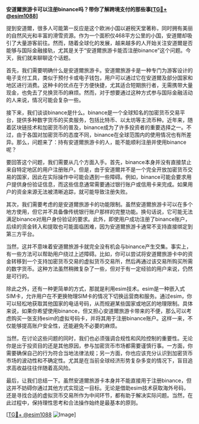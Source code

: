 **安道爾旅游卡可以注册binance吗？带你了解跨境支付的那些事[[TG💪+ @esim1088](https://t.me/s/esim1088)]**

提到安道爾，很多人可能第一反应是这个欧洲小国以避税天堂著称，同时拥有美丽的自然风光和丰富的滑雪资源。作为一个面积仅468平方公里的小国，安道爾却吸引了大量游客前往。然而，随着全球化的发展，越来越多的人开始关注安道爾是否能够与国际金融接轨，尤其是关于“安道爾旅游卡能否注册binance”这个问题。今天，我们就来聊聊这个话题。

首先，我们需要明确什么是安道爾旅游卡。安道爾旅游卡是一种专门为游客设计的电子支付工具，类似于预付卡或电子钱包，用户可以通过它在安道爾及部分国家和地区进行消费。这种卡的优点在于方便快捷，尤其适合短期旅行者，无需携带大量现金，也免去了兑换货币的麻烦。然而，对于想要通过这种方式参与国际金融活动的人来说，情况可能会复杂一些。

接下来，我们谈谈binance是什么。binance是一个全球知名的加密货币交易平台，提供多种数字货币的买卖服务，包括比特币、以太坊等主流币种。近年来，随着区块链技术和加密货币的普及，binance成为了许多投资者的重要选择之一。不过，由于各国对加密货币的态度不同，binance在全球范围内的使用情况也有所差异。那么，问题来了：持有安道爾旅游卡的人，能不能顺利注册并使用binance呢？

要回答这个问题，我们需要从几个方面入手。首先，binance本身并没有直接禁止来自特定地区的用户注册账户。但是，由于安道爾并不是一个完全开放加密货币交易的国家，因此在实际操作中可能会遇到一些障碍。例如，binance可能会要求用户提供身份验证信息，而这些信息通常需要通过银行账户或信用卡来完成。如果用户的资金来源无法被清晰追踪，就可能导致注册失败。

其次，我们需要考虑的是安道爾旅游卡的功能限制。虽然安道爾旅游卡可以在多个地方使用，但它并不具备像传统银行账户那样的完整功能。换句话说，它可能无法满足binance对用户身份验证的要求。此外，即使用户成功注册了binance账户，后续的资金转入和提取也可能面临困难，因为安道爾旅游卡通常不支持直接绑定到第三方平台。

当然，这并不意味着安道爾旅游卡就完全没有机会与binance产生交集。事实上，有一些方法可以帮助用户绕过上述障碍。比如，你可以尝试将安道爾旅游卡中的资金转移到一个支持加密货币交易的虚拟货币交易所，然后再通过该交易所购买所需的数字货币。这种方法虽然稍微复杂了一些，但对于有一定经验的用户来说，仍然是可行的。

除此之外，还有一种更简单的方式，那就是利用esim技术。esim是一种嵌入式SIM卡，允许用户在不更换物理SIM卡的情况下切换运营商和服务。通过esim，你可以轻松地获取其他国家的电话号码，从而规避某些国家或地区的地理限制。具体来说，如果你希望使用binance，但又担心安道爾旅游卡带来的不便，那么可以考虑购买一张支持esim的虚拟号码卡，并将其用于注册binance账户。这样一来，不仅能够提高账户安全性，还能避免不必要的麻烦。

当然，在讨论这些问题的同时，我们也必须强调合规性和风险控制的重要性。无论你是出于投资目的还是其他原因，参与加密货币市场都需要谨慎行事。一方面，你需要确保自己的行为符合当地法律法规；另一方面，你也应该充分认识到加密货币市场的波动性和不确定性。尤其是在当前全球经济形势复杂多变的情况下，盲目追求高收益往往伴随着高风险。

最后，让我们总结一下。虽然安道爾旅游卡本身并不能直接用于注册binance，但这并不妨碍你通过其他方式实现这一目标。无论是借助esim技术获取海外号码，还是寻找合适的虚拟货币交易所作为中间环节，都有助于解决实际问题。当然，在此过程中，保持理性思考和合法操作始终是最基本的原则。

[[TG💪+ @esim1088](https://t.me/s/esim1088) ![Image](https://i.postimg.cc/4NQfJmqS/Snipaste-2025-05-13-00-14-12.png)]